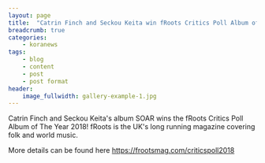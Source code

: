 ```yaml
---
layout: page
title:  "Catrin Finch and Seckou Keita win fRoots Critics Poll Album of The Year 2018"
breadcrumb: true
categories:
    - koranews
tags:
    - blog
    - content
    - post
    - post format
header:
    image_fullwidth: gallery-example-1.jpg
---
```

Catrin Finch and Seckou Keita's album SOAR wins the fRoots Critics Poll Album of The Year 2018!
fRoots is the UK's long running magazine covering folk and world music.

More details can be found here <https://frootsmag.com/criticspoll2018>
